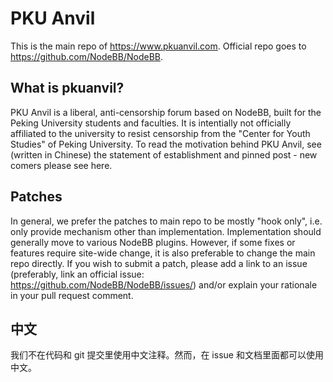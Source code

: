 # PKU Anvil

This is the main repo of https://www.pkuanvil.com. Official repo goes to https://github.com/NodeBB/NodeBB.
## What is pkuanvil?

PKU Anvil is a liberal, anti-censorship forum based on NodeBB, built for the Peking University students and faculties. It is intentially not officially affiliated to the university to resist censorship from the "Center for Youth Studies" of Peking University. To read the motivation behind PKU Anvil, see (written in Chinese) the statement of establishment and pinned post - new comers please see here.

## Patches

In general, we prefer the patches to main repo to be mostly "hook only", i.e. only provide mechanism other than implementation. Implementation should generally move to various NodeBB plugins. However, if some fixes or features require site-wide change, it is also preferable to change the main repo directly. If you wish to submit a patch, please add a link to an issue (preferably, link an official issue: https://github.com/NodeBB/NodeBB/issues/) and/or explain your rationale in your pull request comment.

## 中文

我们不在代码和 git 提交里使用中文注释。然而，在 issue 和文档里面都可以使用中文。
